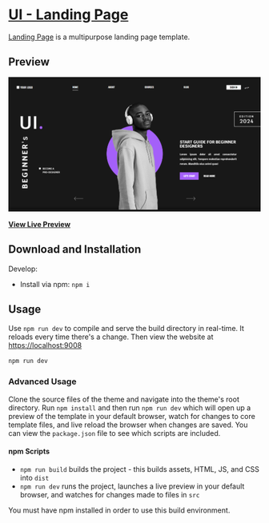 # [UI - Landing Page](https://abdulrahmans254.github.io/UI-GitHub-pages/)

[Landing Page](https://abdulrahmans254.github.io/UI-GitHub-pages/) is a multipurpose landing page template.

## Preview

[![Landing Page Preview](https://raw.githubusercontent.com/AbdulrahmanS254/UI-GitHub-pages/main/Screenshot.png)](https://abdulrahmans254.github.io/UI-GitHub-pages/)

**[View Live Preview](https://abdulrahmans254.github.io/UI-GitHub-pages/)**

## Download and Installation

Develop:

* Install via npm: `npm i`

## Usage

Use `npm run dev` to compile and serve the build directory in real-time. It reloads every time there's a change. Then view the website at [https://localhost:9008](https://localhost:9008)

```sh
npm run dev
```

### Advanced Usage

Clone the source files of the theme and navigate into the theme's root directory. Run `npm install` and then run `npm run dev` which will open up a preview of the template in your default browser, watch for changes to core template files, and live reload the browser when changes are saved. You can view the `package.json` file to see which scripts are included.

#### npm Scripts

* `npm run build` builds the project - this builds assets, HTML, JS, and CSS into `dist`
* `npm run dev` runs the project, launches a live preview in your default browser, and watches for changes made to files in `src`

You must have npm installed in order to use this build environment.

